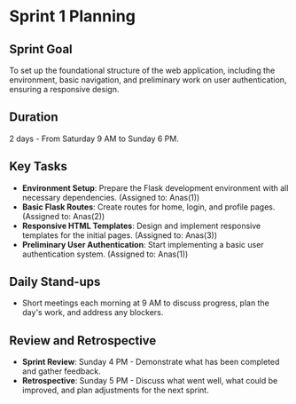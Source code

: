 # Sprint 1 Planning

## Sprint Goal
To set up the foundational structure of the web application, including the environment, basic navigation, and preliminary work on user authentication, ensuring a responsive design.

## Duration
2 days - From Saturday 9 AM to Sunday 6 PM.

## Key Tasks
- **Environment Setup**: Prepare the Flask development environment with all necessary dependencies. (Assigned to: Anas(1))
- **Basic Flask Routes**: Create routes for home, login, and profile pages. (Assigned to: Anas(2))
- **Responsive HTML Templates**: Design and implement responsive templates for the initial pages. (Assigned to: Anas(3))
- **Preliminary User Authentication**: Start implementing a basic user authentication system. (Assigned to: Anas(1))

## Daily Stand-ups
- Short meetings each morning at 9 AM to discuss progress, plan the day's work, and address any blockers.

## Review and Retrospective
- **Sprint Review**: Sunday 4 PM - Demonstrate what has been completed and gather feedback.
- **Retrospective**: Sunday 5 PM - Discuss what went well, what could be improved, and plan adjustments for the next sprint.
